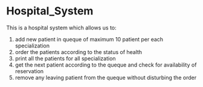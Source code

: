 # Hospital_System
This is a hospital system which allows us to:
1) add new patient in queque of maximum 10 patient per each specialization
2) order the patients according to the status of health
3) print all the patients for all specialization
4) get the next patient according to the queque and check for availability of reservation
5) remove any leaving patient from the queque without disturbing the order  
